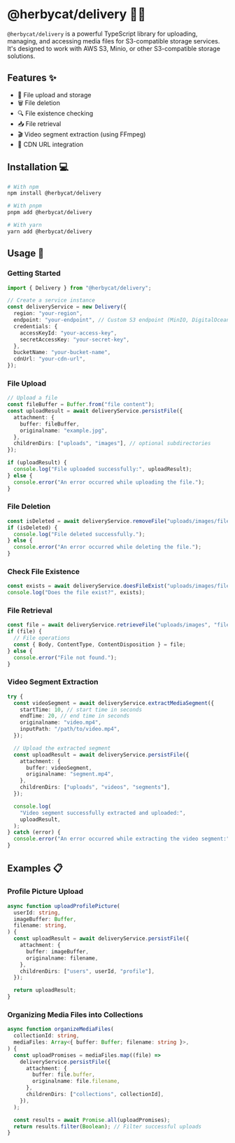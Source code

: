 # @herbycat/delivery 🚚💨

`@herbycat/delivery` is a powerful TypeScript library for uploading, managing, and accessing media files for S3-compatible storage services. It's designed to work with AWS S3, Minio, or other S3-compatible storage solutions.

## Features ✨

- 📁 File upload and storage
- 🗑️ File deletion
- 🔍 File existence checking
- 📥 File retrieval
- 🎬 Video segment extraction (using FFmpeg)
- 🔄 CDN URL integration

## Installation 💻

```bash
# With npm
npm install @herbycat/delivery

# With pnpm
pnpm add @herbycat/delivery

# With yarn
yarn add @herbycat/delivery
```

## Usage 🚀

### Getting Started

```typescript
import { Delivery } from "@herbycat/delivery";

// Create a service instance
const deliveryService = new Delivery({
  region: "your-region",
  endpoint: "your-endpoint", // Custom S3 endpoint (MinIO, DigitalOcean Spaces, etc.)
  credentials: {
    accessKeyId: "your-access-key",
    secretAccessKey: "your-secret-key",
  },
  bucketName: "your-bucket-name",
  cdnUrl: "your-cdn-url",
});
```

### File Upload

```typescript
// Upload a file
const fileBuffer = Buffer.from("file content");
const uploadResult = await deliveryService.persistFile({
  attachment: {
    buffer: fileBuffer,
    originalname: "example.jpg",
  },
  childrenDirs: ["uploads", "images"], // optional subdirectories
});

if (uploadResult) {
  console.log("File uploaded successfully:", uploadResult);
} else {
  console.error("An error occurred while uploading the file.");
}
```

### File Deletion

```typescript
const isDeleted = await deliveryService.removeFile("uploads/images/file-key");
if (isDeleted) {
  console.log("File deleted successfully.");
} else {
  console.error("An error occurred while deleting the file.");
}
```

### Check File Existence

```typescript
const exists = await deliveryService.doesFileExist("uploads/images/file-key");
console.log("Does the file exist?", exists);
```

### File Retrieval

```typescript
const file = await deliveryService.retrieveFile("uploads/images", "file-key");
if (file) {
  // File operations
  const { Body, ContentType, ContentDisposition } = file;
} else {
  console.error("File not found.");
}
```

### Video Segment Extraction

```typescript
try {
  const videoSegment = await deliveryService.extractMediaSegment({
    startTime: 10, // start time in seconds
    endTime: 20, // end time in seconds
    originalname: "video.mp4",
    inputPath: "/path/to/video.mp4",
  });

  // Upload the extracted segment
  const uploadResult = await deliveryService.persistFile({
    attachment: {
      buffer: videoSegment,
      originalname: "segment.mp4",
    },
    childrenDirs: ["uploads", "videos", "segments"],
  });

  console.log(
    "Video segment successfully extracted and uploaded:",
    uploadResult,
  );
} catch (error) {
  console.error("An error occurred while extracting the video segment:", error);
}
```

## Examples 📋

### Profile Picture Upload

```typescript
async function uploadProfilePicture(
  userId: string,
  imageBuffer: Buffer,
  filename: string,
) {
  const uploadResult = await deliveryService.persistFile({
    attachment: {
      buffer: imageBuffer,
      originalname: filename,
    },
    childrenDirs: ["users", userId, "profile"],
  });

  return uploadResult;
}
```

### Organizing Media Files into Collections

```typescript
async function organizeMediaFiles(
  collectionId: string,
  mediaFiles: Array<{ buffer: Buffer; filename: string }>,
) {
  const uploadPromises = mediaFiles.map((file) =>
    deliveryService.persistFile({
      attachment: {
        buffer: file.buffer,
        originalname: file.filename,
      },
      childrenDirs: ["collections", collectionId],
    }),
  );

  const results = await Promise.all(uploadPromises);
  return results.filter(Boolean); // Filter successful uploads
}
```
